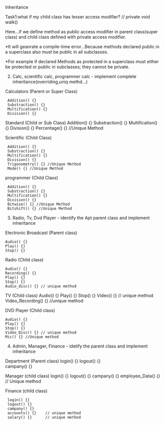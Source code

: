 Inheritance

Task1:what if my child class has lesser access modifier? // private void walk()

Here...if we define method as public access modifier in parent class(super class) and child class defined with private access modifier.

*It will geanrate a compile-time error...Because methods declared public in a superclass also must be public in all subclasses.

*For example if declared Methods as protected in a superclass must either be protected or public in subclasses; they cannot be private.



2. Calc, scientific calc, programmer calc - implement complete inheritance(overriding,uniq methd...)

Calculators (Parent or Super Class)

     Addition() {}
     Substraction() {}
     Multification() {}
     Division() {}

Standard   (Child or Sub Class)
     Addition() {}
     Substraction() {}
     Multification() {}
     Division() {}
     Percentage() {}  //Unique Method

Scientific (Child Class)

     Addition() {} 
     Substraction() {}
     Multification() {}
     Division() {}
     Trigonometry() {} //Unique Method
     Mode() {} //Unique Method

programmer  (Child Class)

     Addition() {}
     Substraction() {}
     Multification() {}
     Division() {}
     Bitwise() {} //Unique Method
     Bitshift() {} //Unique Method

3. Radio, Tv, Dvd Player - identify the Apt parent class and implement inheritance

Electronic Broadcast (Parent class)

    Audio() {}
    Play() {}
    Stop() {}

Radio (Child class)
    
    Audio() {}
    Recording() {}
    Play() {}
    Stop() {}
    Audio_disc() {} // unique method

TV  (Child class)
    Audio() {}
    Play() {}
    Stop() {}
    Video() {} // unique method
    Video_Recording() {} //unique method

DVD Player (Child class)
    
    Audio() {}
    Play() {}
    Stop() {}
    Video_Disc() {} // unique method
    Mic() {} //Unique method

4. Admin, Manager, Finance - idetify the parent class and implement inheritance

Department (Parent class)
     login() {}
     logout() {}  
     campany() {}

Manager  (child class)
     login() {} 
     logout() {} 
     campany() {}
     employee_Data() {} // Unique method
     
Finance  (child class)

     login() {}
     logout() {}
     campany() {}
     accounts() {}    // unique method
     salary() {}      // unique method
